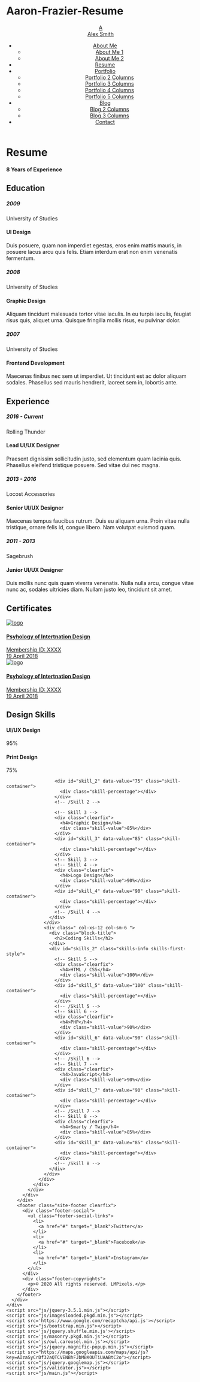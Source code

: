 # Aaron-Frazier-Resume
<!DOCTYPE html>
<html lang="en" class="no-js">
  <head>
    <meta charset="UTF-8" />
    <meta http-equiv="X-UA-Compatible" content="IE=edge"> 
    <title>Leven - Resume / CV / vCard Template</title>
    <meta name="viewport" content="width=device-width, initial-scale=1.0, maximum-scale=1.0, user-scalable=no">
    <meta name="description" content="Leven - Resume / CV / vCard Template" />
    <meta name="keywords" content="vcard, resposnive, retina, resume, jquery, css3, bootstrap, portfolio" />
    <meta name="author" content="lmpixels" />
    <link rel="shortcut icon" href="favicon.ico">
    <link rel="stylesheet" href="css/normalize.css" type="text/css">
    <link rel="stylesheet" href="css/bootstrap.min.css" type="text/css">
    <link rel="stylesheet" href="css/owl.carousel.css" type="text/css">
    <link rel="stylesheet" href="css/magnific-popup.css" type="text/css">
    <link rel="stylesheet" href="css/main.css" type="text/css">
    <script src="js/modernizr.custom.js"></script>
  </head>
  <body class="page">
    <div class="lm-animated-bg"></div>
    <!-- Loading animation -->
    <div class="preloader">
      <div class="preloader-animation">
        <div class="preloader-spinner">
        </div>
      </div>
    </div>
    <!-- /Loading animation -->
    <!-- Scroll To Top Button -->
    <div class="lmpixels-scroll-to-top"><i class="lnr lnr-chevron-up"></i></div>
    <!-- /Scroll To Top Button -->
    <div class="page-scroll">
      <div id="page_container" class="page-container bg-move-effect" data-animation="transition-flip-in-right">
        <!-- Header -->
        <header id="site_header" class="header">
          <div class="header-content clearfix">
            <!-- Text Logo -->
            <div class="text-logo">
              <a href="index.html">
                <div class="logo-symbol">A</div>
                <div class="logo-text">Alex <span>Smith</span></div>
              </a>
            </div>
            <!-- /Text Logo -->
            <!-- Navigation -->
            <div class="site-nav mobile-menu-hide">
              <ul class="leven-classic-menu site-main-menu">
                <li class="menu-item menu-item-has-children">
                  <a href="index.html">About Me</a>
                  <ul class="sub-menu">
                    <li class="menu-item">
                      <a href="index.html">About Me 1</a>
                    </li>
                    <li class="menu-item">
                      <a href="index-2.html">About Me 2</a>
                    </li>
                  </ul>
                </li>
                <li class="menu-item current-menu-item">
                  <a href="resume.html">Resume</a>
                </li>
                <li class="menu-item menu-item-has-children">
                  <a href="portfolio.html">Portfolio</a>
                  <ul class="sub-menu">
                    <li class="menu-item">
                      <a href="portfolio-2-columns.html">Portfolio 2 Columns</a>
                    </li>
                    <li class="menu-item">
                      <a href="portfolio.html">Portfolio 3 Columns</a>
                    </li>
                    <li class="menu-item">
                      <a href="portfolio-4-columns.html">Portfolio 4 Columns</a>
                    </li>
                    <li class="menu-item">
                      <a href="portfolio-5-columns.html">Portfolio 5 Columns</a>
                    </li>
                  </ul>
                </li>
                <li class="menu-item menu-item-has-children">
                  <a href="blog.html">Blog</a>
                  <ul class="sub-menu">
                    <li class="menu-item">
                      <a href="blog.html">Blog 2 Columns</a>
                    </li>
                    <li class="menu-item">
                      <a href="blog-3-columns.html">Blog 3 Columns</a>
                    </li>
                  </ul>
                </li>
                <li class="menu-item">
                  <a href="contact.html">Contact</a>
                </li>
              </ul>
            </div>
            <a class="menu-toggle mobile-visible">
                <i class="fa fa-bars"></i>
            </a>
          </div>
        </header>
        <!-- /Header -->
        <div id="main" class="site-main">
          <div id="main-content" class="single-page-content">
            <div id="primary" class="content-area">
              <div class="page-title">
                <h1>Resume</h1>
                <div class="page-subtitle">
                    <h4> 8 Years of Experience</h4>
                </div>
              </div>
              <div id="content" class="page-content site-content single-post" role="main">
                <div class="row">
                  <div class=" col-xs-12 col-sm-6 ">
                    <div class="block-title">
                      <h2>Education</h2>
                    </div>
                    <div id="timeline_1" class="timeline clearfix">
                      <div class="timeline-item clearfix">
                        <h5 class="item-period ">2009</h5>
                        <span class="item-company">University of Studies</span>
                        <h4 class="item-title">UI Design</h4>
                        <p>Duis posuere, quam non imperdiet egestas, eros enim mattis mauris, in posuere lacus arcu quis felis. Etiam interdum erat non enim venenatis fermentum.</p>
                      </div>
                      <div class="timeline-item clearfix">
                        <h5 class="item-period ">2008</h5>
                        <span class="item-company">University of Studies</span>
                        <h4 class="item-title">Graphic Design</h4>
                        <p>Aliquam tincidunt malesuada tortor vitae iaculis. In eu turpis iaculis, feugiat risus quis, aliquet urna. Quisque fringilla mollis risus, eu pulvinar dolor.</p>
                      </div>
                      <div class="timeline-item clearfix">
                        <h5 class="item-period ">2007</h5>
                        <span class="item-company">University of Studies</span>
                        <h4 class="item-title">Frontend Development</h4>
                        <p>Maecenas finibus nec sem ut imperdiet. Ut tincidunt est ac dolor aliquam sodales. Phasellus sed mauris hendrerit, laoreet sem in, lobortis ante.</p>
                      </div>
                    </div>
                  </div>
                  <div class=" col-xs-12 col-sm-6 ">
                    <div class="block-title">
                      <h2>Experience</h2>
                    </div>
                    <div id="timeline_2" class="timeline clearfix">
                      <div class="timeline-item clearfix">
                        <h5 class="item-period current">2016 - Current</h5>
                        <span class="item-company">Rolling Thunder</span>
                        <h4 class="item-title">Lead UI/UX Designer</h4>
                        <p>Praesent dignissim sollicitudin justo, sed elementum quam lacinia quis. Phasellus eleifend tristique posuere. Sed vitae dui nec magna.</p>
                      </div>
                      <div class="timeline-item clearfix">
                        <h5 class="item-period ">2013 - 2016</h5>
                        <span class="item-company">Locost Accessories</span>
                        <h4 class="item-title">Senior UI/UX Designer</h4>
                        <p>Maecenas tempus faucibus rutrum. Duis eu aliquam urna. Proin vitae nulla tristique, ornare felis id, congue libero. Nam volutpat euismod quam.</p>
                      </div>
                      <div class="timeline-item clearfix">
                        <h5 class="item-period ">2011 - 2013</h5>
                        <span class="item-company">Sagebrush</span>
                        <h4 class="item-title">Junior UI/UX Designer</h4>
                        <p>Duis mollis nunc quis quam viverra venenatis. Nulla nulla arcu, congue vitae nunc ac, sodales ultricies diam. Nullam justo leo, tincidunt sit amet.</p>
                      </div>
                    </div>
                  </div>
                </div>
                <div class="row">
                  <div class=" col-xs-12 col-sm-12 ">
                    <div class="p-20"></div>
                    <div class="block-title">
                      <h2>Certificates</h2>
                    </div>
                  </div>
                </div>
                <div class="row">
                  <div class=" col-xs-12 col-sm-6 ">
                    <a href="//lmpixels.com/wp/leven-wp/wp-content/uploads/2019/11/1.jpg" class="lightbox">
                      <div class="certificate-item clearfix">
                        <div class="certi-logo">
                          <img src="./img/clients/client-7.png" alt="logo">
                        </div>
                        <div class="certi-content">
                          <div class="certi-title">
                            <h4>Psyhology of Intertnation Design</h4>
                          </div>
                          <div class="certi-id">
                            <span>Membership ID: XXXX</span>
                          </div>
                          <div class="certi-date">
                            <span>19 April 2018</span>
                          </div>
                          <div class="certi-company">
                            <span></span>
                          </div>
                        </div>
                      </div>
                    </a>
                  </div>
                  <div class=" col-xs-12 col-sm-6 ">
                    <a href="//lmpixels.com/wp/leven-wp/wp-content/uploads/2019/11/1.jpg" class="lightbox">
                      <div class="certificate-item clearfix">
                        <div class="certi-logo">
                          <img src="//lmpixels.com/wp/leven-wp/wp-content/uploads/2019/12/client-1.png" alt="logo">
                        </div>
                        <div class="certi-content">
                          <div class="certi-title">
                            <h4>Psyhology of Intertnation Design</h4>
                          </div>
                          <div class="certi-id">
                            <span>Membership ID: XXXX</span>
                          </div>
                          <div class="certi-date">
                            <span>19 April 2018</span>
                          </div>
                          <div class="certi-company">
                            <span></span>
                          </div>
                        </div>
                      </div>
                    </a>
                  </div>
                </div>
                <div class="row">
                  <div class=" col-xs-12 col-sm-12 ">
                    <div class="p-40"></div>
                  </div>
                </div>
                <div class="row">
                  <div class=" col-xs-12 col-sm-6 ">
                    <div class="block-title">
                      <h2>Design Skills</h2>
                    </div>
                    <div id="skills_1" class="skills-info skills-first-style">
                      <!-- Skill 1 -->
                      <div class="clearfix">
                        <h4>UI/UX Design</h4>
                        <div class="skill-value">95%</div>
                      </div>
                      <div id="skill_1" data-value="95" class="skill-container">
                        <div class="skill-percentage"></div>
                      </div>
                      <!-- /Skill 1 -->
                      <!-- Skill 2 -->
                      <div class="clearfix">
                        <h4>Print Design</h4>
                        <div class="skill-value">75%</div>
                      </div>
                      
                      <div id="skill_2" data-value="75" class="skill-container">
                        <div class="skill-percentage"></div>
                      </div>
                      <!-- /Skill 2 -->

                      <!-- Skill 3 -->
                      <div class="clearfix">
                        <h4>Graphic Design</h4>
                        <div class="skill-value">85%</div>
                      </div>
                      <div id="skill_3" data-value="85" class="skill-container">
                        <div class="skill-percentage"></div>
                      </div>
                      <!-- Skill 3 -->
                      <!-- Skill 4 -->
                      <div class="clearfix">
                        <h4>Logo Design</h4>
                        <div class="skill-value">90%</div>
                      </div>
                      <div id="skill_4" data-value="90" class="skill-container">
                        <div class="skill-percentage"></div>
                      </div>
                      <!-- /Skill 4 -->
                    </div>
                  </div>
                  <div class=" col-xs-12 col-sm-6 ">
                    <div class="block-title">
                      <h2>Coding Skills</h2>
                    </div>
                    <div id="skills_2" class="skills-info skills-first-style">
                      <!-- Skill 5 -->
                      <div class="clearfix">
                        <h4>HTML / CSS</h4>
                        <div class="skill-value">100%</div>
                      </div>
                      <div id="skill_5" data-value="100" class="skill-container">
                        <div class="skill-percentage"></div>
                      </div>
                      <!-- /Skill 5 -->
                      <!-- Skill 6 -->
                      <div class="clearfix">
                        <h4>PHP</h4>
                        <div class="skill-value">90%</div>
                      </div>
                      <div id="skill_6" data-value="90" class="skill-container">
                        <div class="skill-percentage"></div>
                      </div>
                      <!-- /Skill 6 -->
                      <!-- Skill 7 -->
                      <div class="clearfix">
                        <h4>JavaScript</h4>
                        <div class="skill-value">90%</div>
                      </div>
                      <div id="skill_7" data-value="90" class="skill-container">
                        <div class="skill-percentage"></div>
                      </div>
                      <!-- /Skill 7 -->
                      <!-- Skill 8 -->
                      <div class="clearfix">
                        <h4>Smarty / Twig</h4>
                        <div class="skill-value">85%</div>
                      </div>
                      <div id="skill_8" data-value="85" class="skill-container">
                        <div class="skill-percentage"></div>
                      </div>
                      <!-- /Skill 8 -->
                    </div>
                  </div>
                </div>
              </div>
            </div>
          </div>
        </div>
        <footer class="site-footer clearfix">
          <div class="footer-social">
            <ul class="footer-social-links">
              <li>
                <a href="#" target="_blank">Twitter</a>
              </li>
              <li>
                <a href="#" target="_blank">Facebook</a>
              </li>
              <li>
                <a href="#" target="_blank">Instagram</a>
              </li>
            </ul>
          </div>
          <div class="footer-copyrights">
            <p>© 2020 All rights reserved. LMPixels.</p>
          </div>
        </footer>
      </div>
    </div>
    <script src="js/jquery-3.5.1.min.js"></script>
    <script src="js/imagesloaded.pkgd.min.js"></script>
    <script src='https://www.google.com/recaptcha/api.js'></script>
    <script src="js/bootstrap.min.js"></script>
    <script src='js/jquery.shuffle.min.js'></script>
    <script src='js/masonry.pkgd.min.js'></script>
    <script src='js/owl.carousel.min.js'></script>
    <script src="js/jquery.magnific-popup.min.js"></script>
    <script src="https://maps.googleapis.com/maps/api/js?key=AIzaSyCrDf32aQTCVENBhFJbMBKOUTiUAABtC2o"></script>
    <script src="js/jquery.googlemap.js"></script>
    <script src="js/validator.js"></script>
    <script src="js/main.js"></script>
  </body>
</html>
